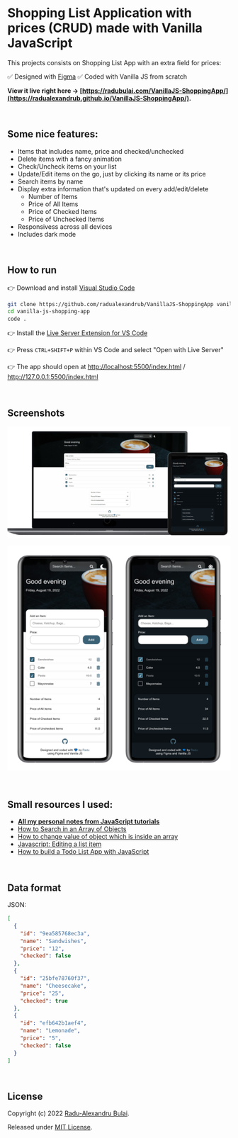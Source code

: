 # Shopping List Application with prices (CRUD) made with Vanilla JavaScript

This projects consists on Shopping List App with an extra field for prices:

✅ Designed with [Figma](https://www.figma.com/)
✅ Coded with Vanilla JS from scratch

**View it live right here -> [https://radubulai.com/VanillaJS-ShoppingApp/](https://radualexandrub.github.io/VanillaJS-ShoppingApp/).**

<br/>

## Some nice features:

- Items that includes name, price and checked/unchecked
- Delete items with a fancy animation
- Check/Uncheck items on your list
- Update/Edit items on the go, just by clicking its name or its price
- Search items by name
- Display extra information that's updated on every add/edit/delete
    - Number of Items
    - Price of All Items
    - Price of Checked Items
    - Price of Unchecked Items
- Responsivess across all devices
- Includes dark mode

<br/>

## How to run

👉 Download and install [Visual Studio Code](https://code.visualstudio.com/)

```bash
git clone https://github.com/radualexandrub/VanillaJS-ShoppingApp vanilla-js-shopping-app
cd vanilla-js-shopping-app
code .
```

👉 Install the [Live Server Extension for VS Code](https://marketplace.visualstudio.com/items?itemName=ritwickdey.LiveServer)

👉 Press `CTRL+SHIFT+P` within VS Code and select "Open with Live Server"

👉 The app should open at [http://localhost:5500/index.html](http://localhost:5500/index.html) / http://127.0.0.1:5500/index.html

<br/>

## Screenshots

![Shopping List App with prices](./imgs/demo05.png)

![Shopping List App with prices](./imgs/demo02.png)

<br/>

## Small resources I used:

- [**All my personal notes from JavaScript tutorials**](https://github.com/radualexandrub/Study#javascript)
- [How to Search in an Array of Objects](https://usefulangle.com/post/3/javascript-search-array-of-objects)
- [How to change value of object which is inside an array](https://stackoverflow.com/questions/4689856/how-to-change-value-of-object-which-is-inside-an-array-using-javascript-or-jquer)
- [Javascript: Editing a list item](https://stackoverflow.com/questions/54125062/javascript-editing-a-list-item/54125361)
- [How to build a Todo List App with JavaScript](https://freshman.tech/todo-list/)

<br/>

## Data format

JSON:

```json
[
  {
    "id": "9ea585768ec3a",
    "name": "Sandwishes",
    "price": "12",
    "checked": false
  },
  {
    "id": "25bfe78760f37",
    "name": "Cheesecake",
    "price": "25",
    "checked": true
  },
  {
    "id": "efb642b1aef4",
    "name": "Lemonade",
    "price": "5",
    "checked": false
  }
]
```

<br/>

## License

Copyright (c) 2022 [Radu-Alexandru Bulai](https://radualexandrub.github.io/).

Released under [MIT License](./LICENSE.md).